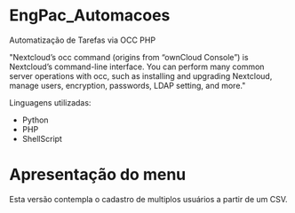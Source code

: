 # EngPac_Automacoes
Automatização de Tarefas via OCC PHP

"Nextcloud’s occ command (origins from “ownCloud Console”) is Nextcloud’s command-line interface. You can perform many common server operations with occ, such as installing and upgrading Nextcloud, manage users, encryption, passwords, LDAP setting, and more."

Linguagens utilizadas:
- Python
- PHP
- ShellScript

# Apresentação do menu

Esta versão contempla o cadastro de multiplos usuários a partir de um CSV.
